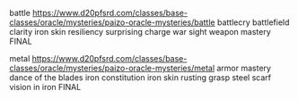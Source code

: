 battle https://www.d20pfsrd.com/classes/base-classes/oracle/mysteries/paizo-oracle-mysteries/battle
    battlecry
    battlefield clarity
    iron skin
    resiliency
    surprising charge
    war sight
    weapon mastery
    FINAL

metal https://www.d20pfsrd.com/classes/base-classes/oracle/mysteries/paizo-oracle-mysteries/metal
    armor mastery
    dance of the blades
    iron constitution
    iron skin
    rusting grasp
    steel scarf
    vision in iron
    FINAL
